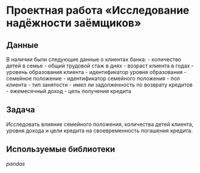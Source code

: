 # Проектная работа «Исследование надёжности заёмщиков»


## Данные

В наличии были следующие данные о клиентах банка:
	- количество детей в семье
	- общий трудовой стаж в днях
	- возраст клиента в годах
	- уровень образования клиента
	- идентификатор уровня образования
	- семейное положение
	- идентификатор семейного положения
	- пол клиента
	- тип занятости
	- имел ли задолженность по возврату кредитов
	- ежемесячный доход
	- цель получения кредита


## Задача

Исследовать влияние семейного положения, количества детей клиента, уровня дохода и цели кредита на своевременность погашения кредита. 

## Используемые библиотеки

*pandas*
